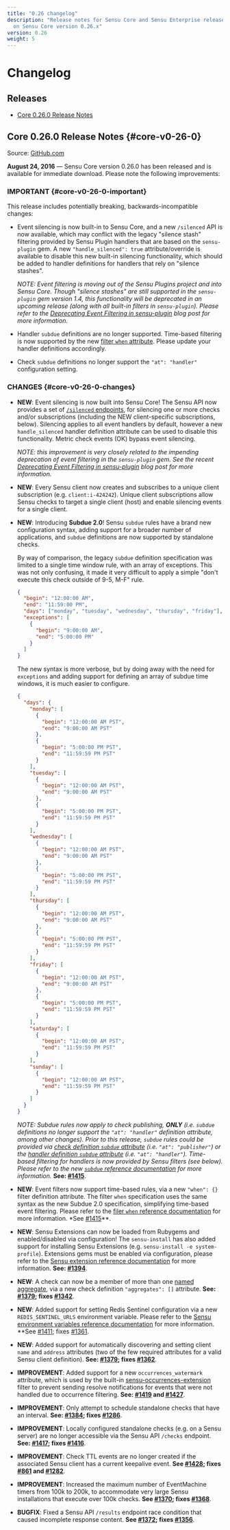 ```yaml
---
title: "0.26 changelog"
description: "Release notes for Sensu Core and Sensu Enterprise releases based
  on Sensu Core version 0.26.x"
version: 0.26
weight: 5
---
```


# Changelog

## Releases

- [Core 0.26.0 Release Notes](#core-v0-26-0)

## Core 0.26.0 Release Notes {#core-v0-26-0}

Source: [GitHub.com][1]

**August 24, 2016** &mdash; Sensu Core version 0.26.0 has been released and is
available for immediate download. Please note the following improvements:

### IMPORTANT {#core-v0-26-0-important}

This release includes potentially breaking, backwards-incompatible changes:

- Event silencing is now built-in to Sensu Core, and a new `/silenced` API is
  now available, which may conflict with the legacy "silence stash" filtering
  provided by Sensu Plugin handlers that are based on the `sensu-plugin` gem. A
  new `"handle_silenced": true` attribute/override is available to disable this
  new built-in silencing functionality, which should be added to handler
  definitions for handlers that rely on "silence stashes".

  _NOTE: Event filtering is moving out of the Sensu Plugins project and into
  Sensu Core. Though "silence stashes" are still supported in the `sensu-plugin`
  gem version 1.4, this functionality will be deprecated in an upcoming release
  (along with all built-in filters in `sensu-plugin`). Please refer to the
  [Deprecating Event Filtering in sensu-plugin][?] blog post for more
  information._  

- Handler `subdue` definitions are no longer supported. Time-based filtering is
  now supported by the new [filter `when` attribute][?]. Please update your
  handler definitions accordingly.

- Check `subdue` definitions no longer support the `"at": "handler"`
  configuration setting.

### CHANGES {#core-v0-26-0-changes}

- **NEW**: Event silencing is now built into Sensu Core! The Sensu API now
  provides a set of [`/silenced` endpoints][?], for silencing one or more
  checks and/or subscriptions (including the NEW client-specific subscriptions,
  below). Silencing applies to all event handlers by default, however a new
  `handle_silenced` handler definition attribute can be used to disable this
  functionality. Metric check events (OK) bypass event silencing.

  _NOTE: this improvement is very closely related to the impending deprecation
  of event filtering in the `sensu-plugin` gem. See the recent [Deprecating
  Event Filtering in sensu-plugin][?] blog post for more information._

- **NEW**: Every Sensu client now creates and subscribes to a unique client
  subscription (e.g. `client:i-424242`). Unique client subscriptions allow Sensu
  checks to target a single client (host) and enable silencing events for a
  single client.

- **NEW**: Introducing **Subdue 2.0**! Sensu `subdue` rules have a brand new
  configuration syntax, adding support for a broader number of applications, and
  `subdue` definitions are now supported by standalone checks.

  By way of comparison, the legacy `subdue` definition specification was
  limited to a single time window rule, with an array of exceptions. This was
  not only confusing, it made it very difficult to apply a simple "don't execute
  this check outside of 9-5, M-F" rule.

  ~~~ json
  {                                                                                                                                 
    "begin": "12:00:00 AM",
    "end": "11:59:00 PM",
    "days": ["monday", "tuesday", "wednesday", "thursday", "friday"],
    "exceptions": [
      {
        "begin": "9:00:00 AM",
        "end": "5:00:00 PM"
      }
    ]
  }
  ~~~

  The new syntax is more verbose, but by doing away with the need for
  `exceptions` and adding support for defining an array of subdue time windows,
  it is much easier to configure.

  ~~~ json
  {
    "days": {
      "monday": [
        {
          "begin": "12:00:00 AM PST",
          "end": "9:00:00 AM PST"
        },
        {
          "begin": "5:00:00 PM PST",
          "end": "11:59:59 PM PST"
        }
      ],
      "tuesday": [
        {
          "begin": "12:00:00 AM PST",
          "end": "9:00:00 AM PST"
        },
        {
          "begin": "5:00:00 PM PST",
          "end": "11:59:59 PM PST"
        }
      ],
      "wednesday": [
        {
          "begin": "12:00:00 AM PST",
          "end": "9:00:00 AM PST"
        },
        {
          "begin": "5:00:00 PM PST",
          "end": "11:59:59 PM PST"
        }
      ],
      "thursday": [
        {
          "begin": "12:00:00 AM PST",
          "end": "9:00:00 AM PST"
        },
        {
          "begin": "5:00:00 PM PST",
          "end": "11:59:59 PM PST"
        }
      ],
      "friday": [
        {
          "begin": "12:00:00 AM PST",
          "end": "9:00:00 AM PST"
        },
        {
          "begin": "5:00:00 PM PST",
          "end": "11:59:59 PM PST"
        }
      ],
      "saturday": [
        {
          "begin": "12:00:00 AM PST",
          "end": "11:59:59 PM PST"
        }
      ],
      "sunday": [
        {
          "begin": "12:00:00 AM PST",
          "end": "11:59:59 PM PST"
        }
      ]
    }
  }
  ~~~

  _NOTE: Subdue rules now apply to check publishing, **ONLY** (i.e. `subdue`
  definitions no longer support the `"at": "handler"` definition attribute,
  among other changes). Prior to this release, `subdue` rules could be provided
  via [check definition `subdue` attribute][?] (i.e. `"at": "publisher"`) or the
  [handler definition `subdue` attribute][?] (i.e. `"at": "handler"`).
  Time-based filtering for handlers is now provided by Sensu filters (see
  below). Please refer to the new [`subdue` reference documentation][?] for more
  information._ **See: [#1415][?]**.

- **NEW**: Event filters now support time-based rules, via a new `"when": {}`
  filter definition attribute. The filter `when` specification uses the same
  syntax as the new Subdue 2.0 specification, simplifying time-based event
  filtering. Please refer to the [filer `when` reference documentation][?] for
  more information. *See [#1415][?]**.

- **NEW**: Sensu Extensions can now be loaded from Rubygems and enabled/disabled
  via configuration! The `sensu-install` has also added support for installing
  Sensu Extensions (e.g. `sensu-install -e system-profile`). Extensions gems
  must be enabled via configuration, please refer to the [Sensu extension
  reference documentation][?] for more information. **See: [#1394][?]**.

- **NEW**: A check can now be a member of more than one [named aggregate][?],
  via a new check definition `"aggregates": []` attribute. **See: [#1379][?];
  fixes [#1342][?]**.

- **NEW**: Added support for setting Redis Sentinel configuration via a new
  `REDIS_SENTINEL_URLS` environment variable. Please refer to the [Sensu
  environment variables reference documentation][?] for more information. **See
  [#1411][?]; fixes [#1361][?].

- **NEW**: Added support for automatically discovering and setting client `name`
  and `address` attributes (two of the few required attributes for a valid
  Sensu client definition). **See: [#1379][?]; fixes [#1362][?]**.

- **IMPROVEMENT**: Added support for a new `occurrences_watermark` attribute,
  which is used by the built-in [sensu-occurrences-extension][?] filter to
  prevent sending resolve notifications for events that were not handled due to
  occurrence filtering. **See: [#1419][?] and [#1427][?]**.

- **IMPROVEMENT**: Only attempt to schedule standalone checks that have an
  interval. **See: [#1384][?]; fixes [#1286][?]**.

- **IMPROVEMENT**: Locally configured standalone checks (e.g. on a Sensu server)
  are no longer accessible via the Sensu API `/checks` endpoint. **See:
  [#1417][?]; fixes [#1416][?]**.

- **IMPROVEMENT**: Check TTL events are no longer created if the associated
  Sensu client has a current keepalive event. **See [#1428][?]; fixes [#861][?]
  and [#1282][?]**.

- **IMPROVEMENT**: Increased the maximum number of EventMachine timers from 100k
  to 200k, to accommodate very large Sensu installations that execute over 100k
  checks. **See [#1370][?]; fixes [#1368][?]**.

- **BUGFIX**: Fixed a Sensu API `/results` endpoint race condition that
  caused incomplete response content. **See [#1372][?]; fixes [#1356][?]**.



[?]:  #
[1]:  https://github.com/sensu/sensu/blob/master/CHANGELOG.md
